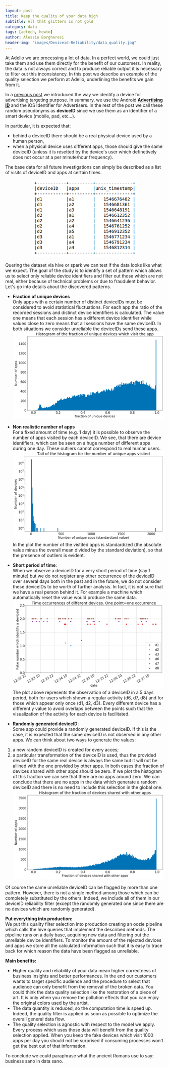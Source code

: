 ```yaml
---
layout: post
title: Keep the quality of your data high
subtitle: All that glitters is not gold
category: data
tags: [adtech, howto]
author: Alessio Borgheresi
header-img: "images/Deviceid-Reliability/data_quality.jpg"
---
```


At Adello we are processing a lot of data. 
In a perfect world, we could just take them and use them directly for the benefit of our customers. 
In reality, the data is not always correct and to produce reliable output it is necessary to filter out this inconsistency.
In this post we describe an example of the quality selection we perform at Adello, underlining the benefits we gain from it.

In a [previous post](https://adello.github.io/Tracking/) we introduced the way we identify a device for advertising targeting purpose.
In summary, we use the Android **[Advertising ID](https://support.google.com/googleplay/android-developer/answer/6048248?hl=en)** and the iOS Identifier for Advertisers. 
In the rest of the post we call these random pseudonyms as **deviceID** since we use them as an identifier of a smart device (mobile, pad, etc...).

In particular, it is expected that:
- behind a deviceID there should be a real physical device used by a human person, 
- when a physical device uses different apps, those should give the same deviceID (unless it is resetted by the device's user which definetively does not occur at a per minute/hour frequency).

The base data for all future investigations can simply be described as a list of visits of deviceID and apps at certain times.
<p align="center"> <img src="../images/Deviceid-Reliability/table_data_example.png"> </p>
Quering the dataset via hive or spark we can test if the data looks like what we expect.
The goal of the study is to identify a set of pattern which allows us to select only reliable device identifiers and filter out those which are not real, either because of technical problems or due to fraudulent behavior.
Let's go into details about the discovered patterns.

* **Fraction of unique devices**<br/>
Only apps with a certain number of distinct deviceIDs must be considered to avoid statistical fluctuations.
For each app the ratio of the recorded sessions and distinct device identifiers is calculated.
The value one means that each session has a different device identifier while values close to zero means that all sessions have the same deviceID.
In both situations we consider unreliable the deviceIDs send these apps.
![frac_uniq_dev](../images/Deviceid-Reliability/fraction_unique_devices.png)


* **Non realistic number of apps**<br/>
For a fixed amount of time (e.g. 1 day) it is possible to observe the number of apps visited by each deviceID.
We see, that there are device identifiers, which can be seen on a huge number of different apps during one day.
These outliers cannot correspond to real human users.
![num_uniqu_apps](../images/Deviceid-Reliability/num_unique_apps.png)
In the plot the number of the vistited apps is standardized (the absolute value minus the overall mean divided by the standard deviation), so that the presence of outliers is evident.


* **Short period of time**:<br/>
When we observe a deviceID for a very short period of time (say 1 minute) but we do not register any other occurrence of the deviceID over several days both in the past and in the future, we do not consider these deviceIDs to be worth of further analysis.
In fact, it is not sure that we have a real person behind it.
For example a machine which automatically reset the value would produce the same data.
![one_over_more_days](../images/Deviceid-Reliability/only_1_observations_over_days.png)
The plot above represents the observation of a deviceID in a 5 days period, both for users which shown a regular activity (d6, d7, d8) and for those which appear only once (d1, d2, d3).
Every different device has a different y value to avoid overlaps between the points such that the visualization of the activity for each device is facilitated.


* **Randomly generated deviceID**:<br/>
Some app could provide a randomly generated deviceID.
If this is the case, it is expected that the same deviceID is not observed in any other apps.
We can think about two ways to generate the values:
1) a new random deviceID is created for every acces;
2) a particular transformation of the deviceID is used, thus the provided deviceID for the same real device is always the same but it will not be allined with the one provided by other apps.
In both cases the fraction of devices shared with other apps should be zero.
If we plot the histogram of this fraction we can see that there are no apps around zero.
We can conclude that there are no apps in the data which generate a random deviceID and there is no need to include this selection in the global one.
![unique_dev_random](../images/Deviceid-Reliability/unique_deviceid_random.png)


Of course the same unreliable deviceID can be flagged by more than one pattern.
However, there is not a single method among those which can be completely substituted by the others.
Indeed, we include all of them in our deviceID reliability filter (except the randomly generated one since there are no devices which are randomly generated).

**Put everything into production:**<br/>
We put this quality filter selection into production creating an oozie pipeline which calls the hive queries that implement the described methods.
The pipeline runs on a daily base, acquiring new data and filtering out the unreliable device identifiers.
To monitor the amount of the rejected devices and apps we store all the calculated information such that it is easy to trace back for which reason the data have been flagged as unreliable.  


**Main benefits:**<br/>
* Higher quality and reliability of your data mean higher correctness of business insights and better performances.
In the end our customers wants to target specific audience and the procedure to select that audience can only benefit from the removal of the broken data.
You could think the data quality selection like the restoration of a piece of art.
It is only when you remove the pollution effects that you can enjoy the original colors used by the artist.
* The data quantity is reduced, so the computation time is speed up.
Indeed, the quality filter is applied as soon as possible to optimize the overall general data flow. 
* The quality selection is agnostic with respect to the model we apply. 
Every process which uses those data will benefit from the quality selection applied.
When you keep the fake devices which visit 1000 apps per day you should not be surprised if consuming processes won't get the best out of that information.

To conclude we could paraphrase what the ancient Romans use to say: business sano in data sano.
